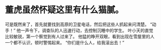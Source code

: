# 董虎虽然怀疑这里有什么猫腻。
可是既然来了，首先就要找到高原的卫星电话，然后把这些人抓起来问清楚。
“动手！”
他一声令下，调查队的人迅速行动，去控制沉睡中的学生。
叶小天的直觉比较敏锐，第一个察觉到有人过来了。
他猛的睁开双眼，看到出现在雪屋里的人一个都不认识，顿时警惕起来。
“你们是什么人，给我滚出去！”

